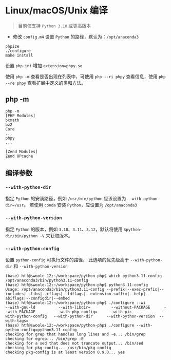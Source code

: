 # Linux/macOS/Unix 编译

> 目前仅支持 `Python 3.10` 或更高版本

- 修改 `config.m4` 设置 `Python` 的路径，默认为：`/opt/anaconda3`


```shell
phpize
./configure
make install
```

设置 `php.ini` 增加 `extension=phpy.so`

使用 `php -m` 查看是否出现在列表中，可使用 `php --ri phpy` 查看信息，使用 `php --re phpy` 查看扩展中定义的类和方法。

php -m
----
```
php -m
[PHP Modules]
bcmath
bz2
Core
...
phpy
...

[Zend Modules]
Zend OPcache
```

编译参数
----
### `--with-python-dir`

指定 `Python` 的安装路径，例如 `/usr/bin/python` 应该设置为 `--with-python-dir=/usr`。
若使用 `conda` 安装 `Python`，应设置为 `/opt/anaconda3`

### `--with-python-version`
指定 `Python` 的版本，例如 `3.10`、`3.11`、`3.12`，默认将使用 `$python-dir/bin/python -V` 来获取版本。

### `--with-python-config`
设置 `python-config` 可执行文件的路径， 此选项的优先级高于 `--with-python-dir` 和 `--with-python-version`

```shell
(base) htf@swoole-12:~/workspace/python-php$ which python3.11-config
/opt/anaconda3/bin/python3.11-config
(base) htf@swoole-12:~/workspace/python-php$ python3.11-config
Usage: /opt/anaconda3/bin/python3.11-config --prefix|--exec-prefix|--includes|--libs|--cflags|--ldflags|--extension-suffix|--help|--abiflags|--configdir|--embed
(base) htf@swoole-12:~/workspace/python-php$ ./configure --wi
--with-gnu-ld          --with-libdir=         --without-PACKAGE      --with-PACKAGE         --with-php-config=     --with-pic             --with-python-config   --with-python-dir      --with-python-version  --with-tags=
(base) htf@swoole-12:~/workspace/python-php$ ./configure --with-python-config=python3.11-config
checking for grep that handles long lines and -e... /bin/grep
checking for egrep... /bin/grep -E
checking for a sed that does not truncate output... /bin/sed
checking for pkg-config... /usr/bin/pkg-config
checking pkg-config is at least version 0.9.0... yes
```
